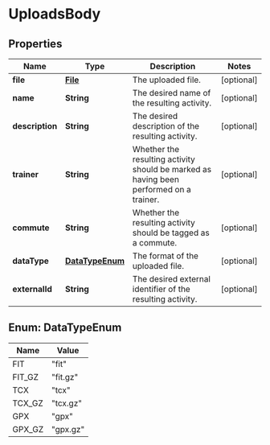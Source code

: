 # UploadsBody

## Properties
Name | Type | Description | Notes
------------ | ------------- | ------------- | -------------
**file** | [**File**](File.md) | The uploaded file. |  [optional]
**name** | **String** | The desired name of the resulting activity. |  [optional]
**description** | **String** | The desired description of the resulting activity. |  [optional]
**trainer** | **String** | Whether the resulting activity should be marked as having been performed on a trainer. |  [optional]
**commute** | **String** | Whether the resulting activity should be tagged as a commute. |  [optional]
**dataType** | [**DataTypeEnum**](#DataTypeEnum) | The format of the uploaded file. |  [optional]
**externalId** | **String** | The desired external identifier of the resulting activity. |  [optional]

<a name="DataTypeEnum"></a>
## Enum: DataTypeEnum
Name | Value
---- | -----
FIT | &quot;fit&quot;
FIT_GZ | &quot;fit.gz&quot;
TCX | &quot;tcx&quot;
TCX_GZ | &quot;tcx.gz&quot;
GPX | &quot;gpx&quot;
GPX_GZ | &quot;gpx.gz&quot;
